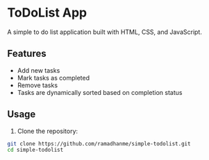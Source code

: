 # ToDoList App

A simple to do list application built with HTML, CSS, and JavaScript.

## Features

- Add new tasks
- Mark tasks as completed
- Remove tasks
- Tasks are dynamically sorted based on completion status

## Usage

1. Clone the repository:

```bash
git clone https://github.com/ramadhanme/simple-todolist.git
cd simple-todolist
